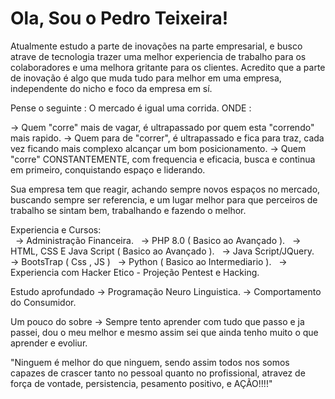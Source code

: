 <div><p>
  
  <h1>Ola, Sou o Pedro Teixeira!</h1>

Atualmente estudo a parte de inovações na parte empresarial, e busco atrave de tecnologia trazer uma melhor experiencia de trabalho para os colaboradores e uma melhora gritante para os clientes.
Acredito que a parte de inovação é algo que muda tudo para melhor em uma empresa, independente do nicho e foco da empresa em sí.

Pense o seguinte : O mercado é igual uma corrida. ONDE :

-> Quem "corre" mais de vagar, é ultrapassado por quem esta "correndo" mais rapido.
-> Quem para de "correr", é ultrapassado e fica para traz, cada vez ficando mais complexo alcançar um bom posicionamento.
-> Quem "corre" CONSTANTEMENTE, com frequencia e eficacia, busca e continua em primeiro, conquistando espaço e liderando.

Sua empresa tem que reagir, achando sempre novos espaços no mercado, buscando sempre ser referencia, e um lugar melhor para que perceiros de trabalho se sintam bem, trabalhando e fazendo o melhor.

Experiencia e Cursos:<br>
&nbsp;         -> Administração Financeira.
&nbsp;         -> PHP 8.0 ( Basico ao Avançado ).
&nbsp;         -> HTML, CSS E Java Script ( Basico ao Avançado ).
&nbsp;         -> Java Script/JQuery.
&nbsp;         -> BootsTrap ( Css , JS )
&nbsp;         -> Python ( Basico ao Intermediario ).
&nbsp;         -> Experiencia com Hacker Etico - Projeção Pentest e Hacking.
        
Estudo aprofundado -> Programação Neuro Linguistica.
                   -> Comportamento do Consumidor.
                  
                  
Um pouco do sobre ->
Sempre tento aprender com tudo que passo e ja passei, dou o meu melhor e mesmo assim sei que ainda tenho muito o que aprender e evoliur.

 "Ninguem é melhor do que ninguem, sendo assim todos nos somos capazes de crascer tanto no pessoal quanto no profissional, atravez de força de vontade, persistencia, pesamento positivo, e AÇÃO!!!!"
  
</p></div>
